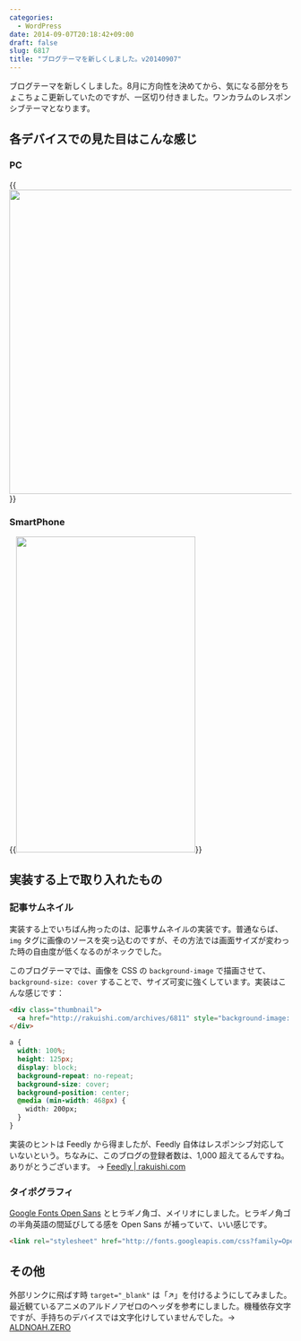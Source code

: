 ```yaml
---
categories:
  - WordPress
date: 2014-09-07T20:18:42+09:00
draft: false
slug: 6817
title: "ブログテーマを新しくしました。v20140907"
---
```


ブログテーマを新しくしました。8月に方向性を決めてから、気になる部分をちょこちょこ更新していたのですが、一区切り付きました。ワンカラムのレスポンシブテーマとなります。

## 各デバイスでの見た目はこんな感じ

### PC

{{<img alt="" src="/images/2014/09/6817_1.png" width="728" height="543">}}

### SmartPhone

{{<img alt="" src="/images/2014/09/6817_2.png" width="320" height="564">}}

## 実装する上で取り入れたもの

### 記事サムネイル

実装する上でいちばん拘ったのは、記事サムネイルの実装です。普通ならば、`img` タグに画像のソースを突っ込むのですが、その方法では画面サイズが変わった時の自由度が低くなるのがネックでした。

このブログテーマでは、画像を CSS の `background-image` で描画させて、`background-size: cover` することで、サイズ可変に強くしています。実装はこんな感じです：

```html
<div class="thumbnail">
  <a href="http://rakuishi.com/archives/6811" style="background-image: url(http://rakuishi.com/wp-content/uploads/2014/09/jquery.gif)"></a>
</div>
```

```css
a {
  width: 100%;
  height: 125px;
  display: block;
  background-repeat: no-repeat;
  background-size: cover;
  background-position: center;
  @media (min-width: 468px) {
    width: 200px;
  }
}
```

実装のヒントは Feedly から得ましたが、Feedly 自体はレスポンシブ対応していないという。ちなみに、このブログの登録者数は、1,000 超えてるんですね。ありがとうございます。 → [Feedly | rakuishi.com](http://feedly.com/index.html#subscription%2Ffeed%2Fhttp%3A%2F%2Frakuishi.com%2Ffeed%2F)

### タイポグラフィ

[Google Fonts Open Sans](http://www.google.com/fonts/specimen/Open+Sans) とヒラギノ角ゴ、メイリオにしました。ヒラギノ角ゴの半角英語の間延びしてる感を Open Sans が補っていて、いい感じです。

```html
<link rel="stylesheet" href="http://fonts.googleapis.com/css?family=Open+Sans:400,700">
```

## その他

外部リンクに飛ばす時 `target="_blank"` は「↗」を付けるようにしてみました。最近観ているアニメのアルドノアゼロのヘッダを参考にしました。機種依存文字ですが、手持ちのデバイスでは文字化けしていませんでした。→ [ALDNOAH.ZERO](http://www.aldnoahzero.com/)
